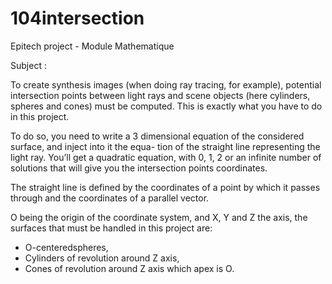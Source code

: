# 104intersection

Epitech project - Module Mathematique

Subject :

To create synthesis images (when doing ray tracing, for example), potential intersection points between light rays and scene objects (here cylinders, spheres and cones) must be computed. This is exactly what you have to do in this project.

To do so, you need to write a 3 dimensional equation of the considered surface, and inject into it the equa- tion of the straight line representing the light ray. You’ll get a quadratic equation, with 0, 1, 2 or an infinite number of solutions that will give you the intersection points coordinates.

The straight line is defined by the coordinates of a point by which it passes through and the coordinates of a parallel vector.

O being the origin of the coordinate system, and X, Y and Z the axis, the surfaces that must be handled in this project are:
- O-centeredspheres,
- Cylinders of revolution around Z axis,
- Cones of revolution around Z axis which apex is O.
